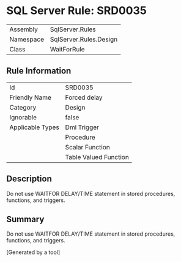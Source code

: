 # SQL Server Rule: SRD0035
  
|    |    |
|----|----|
| Assembly | SqlServer.Rules |
| Namespace | SqlServer.Rules.Design |
| Class | WaitForRule |
  
## Rule Information
  
|    |    |
|----|----|
| Id | SRD0035 |
| Friendly Name | Forced delay |
| Category | Design |
| Ignorable | false |
| Applicable Types | Dml Trigger  |
|   | Procedure |
|   | Scalar Function |
|   | Table Valued Function |
  
## Description
  
Do not use WAITFOR DELAY/TIME statement in stored procedures, functions, and triggers.
  
## Summary
  
Do not use WAITFOR DELAY/TIME statement in stored procedures, functions, and triggers.
  
[Generated by a tool]
